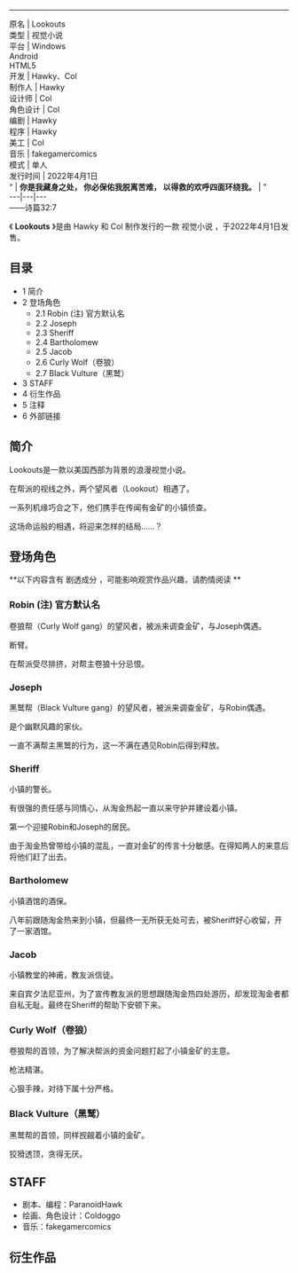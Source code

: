 ---  
原名  |  Lookouts   
类型  |  视觉小说   
平台  |  Windows   
Android  
HTML5  
开发  |  Hawky、Col   
制作人  |  Hawky   
设计师  |  Col   
角色设计  |  Col   
编剧  |  Hawky   
程序  |  Hawky   
美工  |  Col   
音乐  |  fakegamercomics   
模式  |  单人   
发行时间  |  2022年4月1日   
“  |  **你是我藏身之处， 你必保佑我脱离苦难， 以得救的欢呼四面环绕我。** |  ”   
---|---|---  
——诗篇32:7  
  
《 **Lookouts** 》是由  Hawky  和  Col  制作发行的一款  视觉小说  ，于2022年4月1日发售。

##  目录

  * 1  简介 
  * 2  登场角色 
    * 2.1  Robin  (注)  官方默认名 
    * 2.2  Joseph 
    * 2.3  Sheriff 
    * 2.4  Bartholomew 
    * 2.5  Jacob 
    * 2.6  Curly Wolf（卷狼） 
    * 2.7  Black Vulture（黑鹫） 
  * 3  STAFF 
  * 4  衍生作品 
  * 5  注释 
  * 6  外部链接 

##  简介

Lookouts是一款以美国西部为背景的浪漫视觉小说。

在帮派的视线之外，两个望风者（Lookout）相遇了。

一系列机缘巧合之下，他们携手在传闻有金矿的小镇侦查。

这场命运般的相遇，将迎来怎样的结局……？

##  登场角色

**以下内容含有 剧透成分  ，可能影响观赏作品兴趣，请酌情阅读 **

###  Robin  (注)  官方默认名

卷狼帮（Curly Wolf gang）的望风者，被派来调查金矿，与Joseph偶遇。

断臂。

在帮派受尽排挤，对帮主卷狼十分忌恨。

###  Joseph

黑鹫帮（Black Vulture gang）的望风者，被派来调查金矿，与Robin偶遇。

是个幽默风趣的家伙。

一直不满帮主黑鹫的行为，这一不满在遇见Robin后得到释放。

###  Sheriff

小镇的警长。

有很强的责任感与同情心，从淘金热起一直以来守护并建设着小镇。

第一个迎接Robin和Joseph的居民。

由于淘金热曾带给小镇的混乱，一直对金矿的传言十分敏感。在得知两人的来意后将他们赶了出去。

###  Bartholomew

小镇酒馆的酒保。

八年前跟随淘金热来到小镇，但最终一无所获无处可去，被Sheriff好心收留，开了一家酒馆。

###  Jacob

小镇教堂的神甫，教友派信徒。

来自宾夕法尼亚州，为了宣传教友派的思想跟随淘金热四处游历，却发现淘金者都自私无耻。最终在Sheriff的帮助下安顿下来。

###  Curly Wolf（卷狼）

卷狼帮的首领，为了解决帮派的资金问题打起了小镇金矿的主意。

枪法精湛。

心狠手辣，对待下属十分严格。

###  Black Vulture（黑鹫）

黑鹫帮的首领，同样觊觎着小镇的金矿。

狡猾透顶，贪得无厌。

##  STAFF

  * 剧本、编程：ParanoidHawk 
  * 绘画、角色设计：Coldoggo 
  * 音乐：fakegamercomics 

##  衍生作品